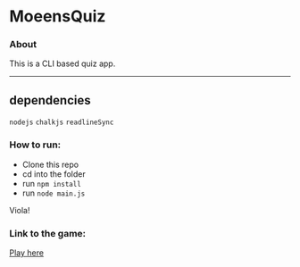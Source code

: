 # MoeensQuiz 
   ### About
   This is a CLI based quiz app.
___

## dependencies
   `nodejs`
   `chalkjs`
   `readlineSync`
   
   
### How to run:
   - Clone this repo
   - cd into the folder
   - run `npm install`
   - run `node main.js`

Viola!

### Link to the game: 
[Play here](https://replit.com/@knightmare-007/MovieGame#index.js?embed=1&output=1)
